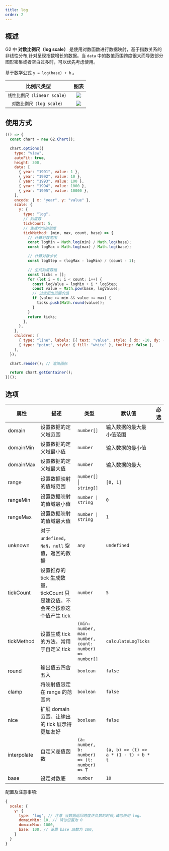 ```yaml
---
title: log
order: 2
---
```


## 概述

G2 中 **对数比例尺（log scale）** 是使用对数函数进行数据映射，基于指数关系的非线性分布,针对呈现指数增长的数据。当 `data` 中的数值范围跨度很大而导致部分图形密集或者空白过多时，可以优先考虑使用。

基于数学公式 `y = log(base) + b` 。

|                  比例尺类型              |      图表     |
| :---: | :--------: |
| ``线性比例尺（linear scale）`` | <img  src="https://mdn.alipayobjects.com/huamei_qa8qxu/afts/img/A*zBZMSJnqBXkAAAAAAAAAAAAAemJ7AQ/original" /> |
| ``对数比例尺（log scale）``  | <img src="https://mdn.alipayobjects.com/huamei_qa8qxu/afts/img/A*iCVLTYouo14AAAAAAAAAAAAAemJ7AQ/original" /> |

## 使用方式

```js | ob
(() => {
  const chart = new G2.Chart();

  chart.options({
    type: "view",
    autoFit: true,
    height: 300,
    data: [
      { year: "1991", value: 1 },
      { year: "1992", value: 10 },
      { year: "1993", value: 100 },
      { year: "1994", value: 1000 },
      { year: "1995", value: 10000 },
    ],
    encode: { x: "year", y: "value" },
    scale: {
      y: {
        type: "log",
        // 刻度数
        tickCount: 5,
        // 生成均匀的刻度
        tickMethod: (min, max, count, base) => {
          // 计算对数范围
          const logMin = Math.log(min) / Math.log(base);
          const logMax = Math.log(max) / Math.log(base);

          // 计算对数步长
          const logStep = (logMax - logMin) / (count - 1);

          // 生成刻度数组
          const ticks = [];
          for (let i = 0; i < count; i++) {
            const logValue = logMin + i * logStep;
            const value = Math.pow(base, logValue);
            // 过滤超出范围的值
            if (value >= min && value <= max) {
              ticks.push(Math.round(value));
            }
          }
          return ticks;
        },
      },
    },
    children: [
      { type: "line", labels: [{ text: "value", style: { dx: -10, dy: -12 } }] },
      { type: "point", style: { fill: "white" }, tooltip: false },
    ],
  });

  chart.render(); // 渲染图标

  return chart.getContainer();
})();
```

## 选项

| 属性 | 描述 | 类型 | 默认值| 必选 |
| -------------| ----------------------------------------------------------- | -----| -------| --- |
| domain      | 设置数据的定义域范围                                            | `number[]` | 输入数据的最大最小值范围 |    |
| domainMin      | 设置数据的定义域最小值                                     | `number` | 输入数据的最小值 |    |
| domainMax      | 设置数据的定义域最大值                                           | `number` | 输入数据的最大 |    |
| range       | 设置数据映射的值域范围                                           | `number[]` \| `string[]` | `[0, 1]` |    |
| rangeMin       | 设置数据映射的值域最小值                                        | `number \| string` | `0` |    |
| rangeMax       | 设置数据映射的值域最大值                                      | `number \| string` | `1` |    |
| unknown     | 对于 `undefined`， `NaN`，`null` 空值，返回的数据                | `any` | `undefined` |    |
| tickCount   | 设置推荐的 tick 生成数量，tickCount 只是建议值，不会完全按照这个值产生 tick | `number` | `5` |    |
| tickMethod  | 设置生成 tick 的方法，常用于自定义 tick                           | `(min: number, max: number, count: number) => number[]`      | `calculateLogTicks` |    |
| round       | 输出值去四舍五入                                                | `boolean` | `false` |    |
| clamp       | 将映射值限定在 range 的范围内                                     | `boolean` | `false` |    |
| nice        | 扩展 domain 范围，让输出的 tick 展示得更加友好                     | `boolean` | `false` |    |
| interpolate | 自定义差值函数                                                  | `(a: number, b: number) => (t: number) => T` | `(a, b) => (t) => a * (1 - t) + b * t` |    |
| base      | 设定对数底                                                       | `number` | `10` |    |

配置及注意事项:

```js
{
  scale: {
    y: {
      type: 'log', // 注意 当数据返回跨度正负数的时候,请勿使用 log。
      domainMin: 10, // 请勿设置为 0
      domainMax: 1000,
      base: 100, // 设置 base 底数为 100,
    }
  }
}
```
